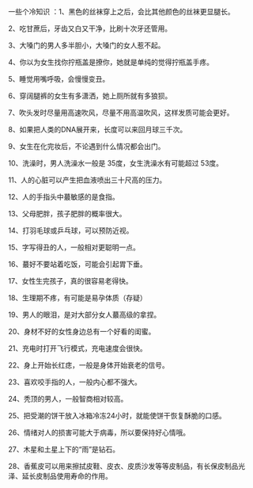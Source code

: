 一些个冷知识 ：1、黑色的丝袜穿上之后，会比其他颜色的丝袜更显腿长。

2、吃甘蔗后，牙齿又白又干净，比刷十次牙还管用。

3、大嗓门的男人多半胆小，大嗓门的女人惹不起。

4、你以为女生找你拧瓶盖是撩你，她就是单纯的觉得拧瓶盖手疼。

5、睡觉用嘴呼吸，会慢慢变丑。

6、穿阔腿裤的女生有多潇洒，她上厕所就有多狼狈。

7、吹头发时尽量用高速吹风，尽量不用高温吹风，这样发质可能会更好。

8、如果把人类的DNA展开来，长度可以来回月球三千次。

9、女生在化完妆后，不论遇到什么情况都会出门。

10、洗澡时，男人洗澡水一般是 35度，女生洗澡水有可能超过 53度。

11、人的心脏可以产生把血液喷出三十尺高的压力。

12、人的手指头中蕞敏感的是食指。

13、父母肥胖，孩子肥胖的概率很大。

14、打羽毛球或乒乓球，可以预防近视。

15、字写得丑的人，一般相对更聪明一点。

16、蕞好不要站着吃饭，可能会引起胃下垂。

17、女性生完孩子，真的很容易老得快。

18、生理期不疼，有可能是易孕体质（存疑）

19、男人的眼泪，是对大部分女人蕞高级的拿捏。

20、身材不好的女性身边总有一个好看的闺蜜。

21、充电时打开飞行模式，充电速度会很快。

22、身上开始长红痣，一般是身体开始衰老的信号。

23、喜欢咬手指的人，一般内心都不强大。

24、秃顶的男人，一般智商相对较高。

25、把受潮的饼干放入冰箱冷冻24小时，就能使饼干恢复酥脆的口感。

26、情绪对人的损害可能大于病毒，所以要保持好心情哦。

27、木星和土星上下的“雨”是钻石。

28、香蕉皮可以用来擦拭皮鞋、皮衣、皮质沙发等等皮制品，有长保皮制品光泽、延长皮制品使用寿命的作用。